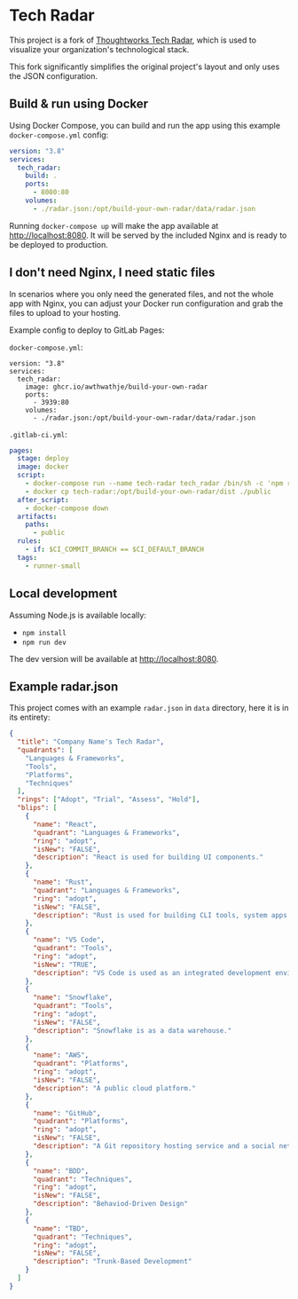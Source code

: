 # Tech Radar

This project is a fork of [Thoughtworks Tech Radar](https://github.com/thoughtworks/build-your-own-radar), which is used to visualize your organization's technological stack.

This fork significantly simplifies the original project's layout and only uses the JSON configuration.

## Build & run using Docker

Using Docker Compose, you can build and run the app using this example `docker-compose.yml` config:

```yaml
version: "3.8"
services:
  tech_radar:
    build: .
    ports:
      - 8080:80
    volumes:
      - ./radar.json:/opt/build-your-own-radar/data/radar.json
```

Running `docker-compose up` will make the app available at <http://localhost:8080>. It will be served by the included Nginx and is ready to be deployed to production.

## I don't need Nginx, I need static files

In scenarios where you only need the generated files, and not the whole app with Nginx, you can adjust your Docker run configuration and grab the files to upload to your hosting.

Example config to deploy to GitLab Pages:

`docker-compose.yml`:

```
version: "3.8"
services:
  tech_radar:
    image: ghcr.io/awthwathje/build-your-own-radar
    ports:
      - 3939:80
    volumes:
      - ./radar.json:/opt/build-your-own-radar/data/radar.json
```

`.gitlab-ci.yml`:

```yaml
pages:
  stage: deploy
  image: docker
  script:
    - docker-compose run --name tech-radar tech_radar /bin/sh -c 'npm run build:prod'
    - docker cp tech-radar:/opt/build-your-own-radar/dist ./public
  after_script:
    - docker-compose down
  artifacts:
    paths:
      - public
  rules:
    - if: $CI_COMMIT_BRANCH == $CI_DEFAULT_BRANCH
  tags:
    - runner-small
```

## Local development

Assuming Node.js is available locally:

- `npm install`
- `npm run dev`

The dev version will be available at <http://localhost:8080>.

## Example radar.json

This project comes with an example `radar.json` in `data` directory, here it is in its entirety:

```json
{
  "title": "Company Name's Tech Radar",
  "quadrants": [
    "Languages & Frameworks",
    "Tools",
    "Platforms",
    "Techniques"
  ],
  "rings": ["Adopt", "Trial", "Assess", "Hold"],
  "blips": [
    {
      "name": "React",
      "quadrant": "Languages & Frameworks",
      "ring": "adopt",
      "isNew": "FALSE",
      "description": "React is used for building UI components."
    },
    {
      "name": "Rust",
      "quadrant": "Languages & Frameworks",
      "ring": "adopt",
      "isNew": "FALSE",
      "description": "Rust is used for building CLI tools, system apps and backend services."
    },
    {
      "name": "VS Code",
      "quadrant": "Tools",
      "ring": "adopt",
      "isNew": "TRUE",
      "description": "VS Code is used as an integrated development environment."
    },
    {
      "name": "Snowflake",
      "quadrant": "Tools",
      "ring": "adopt",
      "isNew": "FALSE",
      "description": "Snowflake is as a data warehouse."
    },
    {
      "name": "AWS",
      "quadrant": "Platforms",
      "ring": "adopt",
      "isNew": "FALSE",
      "description": "A public cloud platform."
    },
    {
      "name": "GitHub",
      "quadrant": "Platforms",
      "ring": "adopt",
      "isNew": "FALSE",
      "description": "A Git repository hosting service and a social network for developers."
    },
    {
      "name": "BDD",
      "quadrant": "Techniques",
      "ring": "adopt",
      "isNew": "FALSE",
      "description": "Behaviod-Driven Design"
    },
    {
      "name": "TBD",
      "quadrant": "Techniques",
      "ring": "adopt",
      "isNew": "FALSE",
      "description": "Trunk-Based Development"
    }
  ]
}
```
